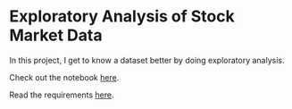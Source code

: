 # Exploratory Analysis of Stock Market Data

In this project, I get to know a dataset better by doing exploratory analysis.

Check out the notebook [here](https://github.com/mwtichen/SP500-Exploration/blob/master/SP_EXPLORE.ipynb).

Read the requirements [here](https://github.com/mwtichen/SP500-Exploration/blob/master/Requirements.txt).
